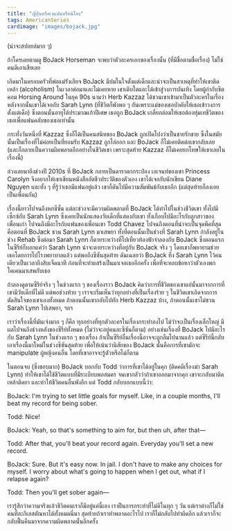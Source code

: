 ```yaml
---
title: "ญี่ปุ่นหรือเจแปนหรือนิโฮง"
tags: AmericanSeries
cardimage: "images/bojack.jpg"
---
```


(น่าจะสปอยล์มาก ๆ)

ถ้าใครเคยตามดู BoJack Horseman จะพบว่าตัวละครเอกของเรื่องนั้น (ที่มีชื่อตามชื่อเรื่อง) ไม่ใช่คนดีเอาเสียเลย

เกิดมาในครอบครัวที่พ่อแม่รังเกียจ BoJack มีปมในใจตั้งแต่เด็กและน่าจะเป็นสาเหตุที่ทำให้เขาติดเหล้า (alcoholism) ในเวลาต่อมาและไม่เคยหาย เขาเติบโตและได้เข้าสู่วงการบันเทิง โดยผู้กำกับซิตคอม Horsing Around ในยุค 90s นามว่า Herb Kazzaz ได้ชวนเขาเข้ามาเป็นตัวละครในเรื่อง หลังจากนั้นเขาได้เจอกับ Sarah Lynn (ที่ชีวิตก็พังพอ ๆ กันเพราะแม่ของเธอบังคับให้เธอเข้าวงการตั้งแต่เด็ก) ซึ่งตอนนั้นอายุได้ประมาณเก้าปีเศษ เธอถูก BoJack เกลี่ยกล่อมให้เธอต้องทุ่มเทชีวิตของเธอเพื่อแฟนคลับของเธอเท่านั้น

กระทั่งวันหนึ่งที่ Kazzaz ซึ่งก็ได้เป็นคนสนิทของ BoJack ถูกเปิดโปงว่าเป็นชายรักชาย ซึ่งในสมัยนั้นเป็นเรื่องที่ไม่ค่อยเป็นที่ยอมรับ Kazzaz ถูกไล่ออก และ BoJack ก็ไม่เคยติดต่อเขากลับเลย (และก็กลายเป็นความผิดพลาดอีกอย่างในชีวิตเขา เพราะสุดท้าย Kazzaz ก็ไม่เคยยกโทษให้เขาเลยในเรื่องนี้)

ล่วงเลยมาถึงช่วงปี 2010s ที่ BoJack กลายเป็นดาราตกกระป๋อง เอเจนท์ของเขา Princess Carolyn จึงอยากให้เขาเขียนหนังสืออัตชีวประวัติของตัวเอง เขาได้เจอกับนักเขียน Diane Nguyen และทั้ง ๆ ที่รู้ว่าเธอมีแฟนอยู่แล้ว เขาก็ดันไปมีความสัมพันธ์กับเธออีก (แต่สุดท้ายก็ลงเอยเป็นเพื่อนกัน)

เรื่องนี้ยาวไปจนถึงหกซีซั่น แต่ละช่วงจะมีความผิดพลาดที่ BoJack ได้ทำไปในช่วงชีวิตเขา ทั้งไปมีเซ็กซ์กับ Sarah Lynn ซึ่งเคยเป็นนักแสดงวัยเด็กที่แสดงกับเขา ทั้งเกือบไปมีอะไรกับลูกสาวของเพื่อนเก่า ไปจนถึงมีอะไรกับแฟนของเพื่อนเขา Todd Chavez ไปจนถึงตอนที่น่าจะเป็นจุดพีคที่สุด คือตอนที่ BoJack ชวน Sarah Lynn มาเสพยา ทั้งที่ตอนนั้นเป็นช่วงที่ Sarah Lynn กำลังอยู่ในช่วง Rehab ซึ่งต่อมา Sarah Lynn ก็ตายระหว่างที่ไปเที่ยวท้องฟ้าจำลองกับ BoJack ซึ่งตอนแรกในซีรีย์ก็บอกแค่ว่า Sarah Lynn น่าจะตายระหว่างที่อยู่กับ BoJack จริง ๆ โดยเขาก็พยายามช่วยเธอโดยการไปโรงพยาบาลแล้ว แต่พอถึงซีซันสุดท้าย ดันเฉลยว่า BoJack ทิ้ง Sarah Lynn ไว้คนเดียวเป็นเวลาถึงสิบเจ็ดนาที ก่อนที่จะทำแสร้งเป็นมาเจอเธออีกครั้ง เพื่อที่จะหลบข้อหาว่าตัวเองพกโคเคนมาเสพกับเธอ

ถ้าลองดูตามซีรีย์จริง ๆ ในช่วงแรก ๆ ของเรื่องราว BoJack คิดว่าการที่ชีวิตของเขาแย่นั้นมาจากการที่เขามีวัยเด็กที่ไม่ดี แต่พอช่วงท้าย ๆ เราจะเริ่มเห็นว่าทุกอย่างที่เป็นเรื่องร้าย ๆ ในชีวิตเขาเกิดจากการตัดสินใจของเขาเองทั้งหมด ถ้าตอนนั้นเขากลับไปทัก Herb Kazzaz บ้าง, ถ้าตอนนั้นเขาไม่ชวน Sarah Lynn ไปเสพยา, ฯลฯ

เราว่าเรื่องนี้ที่มันเจ๋งมาก ๆ ก็คือ ทุกอย่างที่ทุกตัวละครในเรื่องกระทำลงไป ไม่ว่าจะเป็นเรื่องเล็กใหญ่ มีผลไปจนถึงช่วงหลังของซีรีย์ทั้งหมด (ไม่ว่าจะอยู่คนละซีซันก็ตาม) อย่างเช่นเรื่องที่ BoJack ไปมีอะไรกับ Sarah Lynn ในช่วงแรก ๆ ของเรื่อง ถ้าเป็นซีรีย์อื่นเรื่องนี้อาจจะถูกลืมไปนานแล้ว แต่ซีรีย์นี้กลับเอาเรื่องนี้มาใหม่ในช่วงซีซันสุดท้าย เพื่อให้เน้นว่านิสัยของ BoJack นั้นคือการที่เขามักจะ manipulate ผู้หญิงคนอื่น โดยที่เขาอาจจะรู้ตัวหรือไม่ก็ตาม

ในตอนจบ (ซึ่งชอบมาก) BoJack บอกกับ Todd ว่าการที่เขาได้อยู่ในคุก (ติดคดีเรื่องฆ่า Sarah Lynn) ทำให้เขาได้ใช้ชีวิตแบบที่มีระเบียบพอสมคร จนเขากลัวว่าถ้าเขาออกมาจากคุก เขาจะกลับมาติดเหล้าติดยา และทำให้ชีวิตคนอื่นพังอีก แต่ Todd กลับบอกแบบนี้ว่า:

BoJack: I'm trying to set little goals for myself. Like, in a couple months, I'll beat my record for being sober.

Todd: Nice!

BoJack: Yeah, so that's something to aim for, but then uh, after that—

Todd: After that, you'll beat your record again. Everyday you'll set a new record.

BoJack: Sure. But it's easy now. In jail. I don't have to make any choices for myself. I worry about what's going to happen when I get out, what if I relapse again?

Todd: Then you'll get sober again—

เรารู้สึกว่าความจริงแล้วชีวิตคนเราก็มีอยู่แค่นี้เอง เราฝืนการกระทำที่ไม่ดีในทุก ๆ วัน แต่เราต่างก็ไม่ใช่คนที่ละกิเลสตัณหาได้ทั้งหมดนี่นา สุดท้ายถ้าเราทำพลาดอะไรไป เราก็ไม่กลับไปทำผิดอีก แล้วเราก็จะกลับฟื้นคืนมาจากความผิดพลาดนั้นอีกครั้ง
